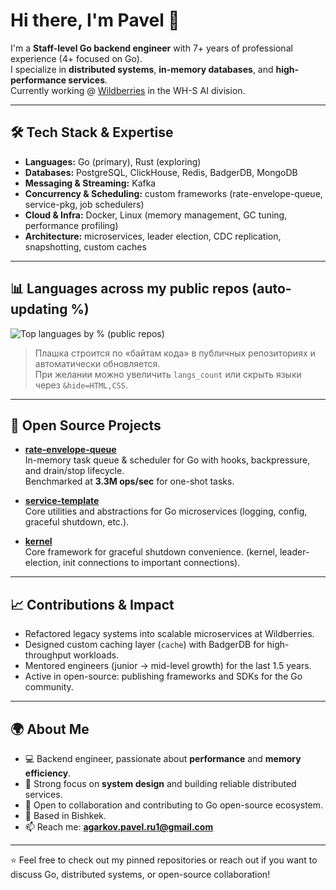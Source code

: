 # Hi there, I'm Pavel 👋

I'm a **Staff-level Go backend engineer** with 7+ years of professional experience (4+ focused on Go).  
I specialize in **distributed systems**, **in-memory databases**, and **high-performance services**.  
Currently working @ [Wildberries](https://github.com/wildberries-tech) in the WH-S AI division.

---

## 🛠️ Tech Stack & Expertise
- **Languages:** Go (primary), Rust (exploring)
- **Databases:** PostgreSQL, ClickHouse, Redis, BadgerDB, MongoDB
- **Messaging & Streaming:** Kafka
- **Concurrency & Scheduling:** custom frameworks (rate-envelope-queue, service-pkg, job schedulers)
- **Cloud & Infra:** Docker, Linux (memory management, GC tuning, performance profiling)
- **Architecture:** microservices, leader election, CDC replication, snapshotting, custom caches

---

## 📊 Languages across my public repos (auto-updating %)
<picture>
  <source media="(prefers-color-scheme: dark)" srcset="https://github-readme-stats.vercel.app/api/top-langs/?username=PavelAgarkov&layout=compact&langs_count=10&hide_border=true&theme=github_dark">
  <source media="(prefers-color-scheme: light)" srcset="https://github-readme-stats.vercel.app/api/top-langs/?username=PavelAgarkov&layout=compact&langs_count=10&hide_border=true">
  <img alt="Top languages by % (public repos)" src="https://github-readme-stats.vercel.app/api/top-langs/?username=PavelAgarkov&layout=compact&langs_count=10&hide_border=true">
</picture>

> Плашка строится по «байтам кода» в публичных репозиториях и автоматически обновляется.  
> При желании можно увеличить `langs_count` или скрыть языки через `&hide=HTML,CSS`.

---

## 🚀 Open Source Projects
- [**rate-envelope-queue**](https://github.com/PavelAgarkov/rate-envelope-queue)  
  In-memory task queue & scheduler for Go with hooks, backpressure, and drain/stop lifecycle.  
  Benchmarked at **3.3M ops/sec** for one-shot tasks.

- [**service-template**](https://github.com/PavelAgarkov/service-template)  
  Core utilities and abstractions for Go microservices (logging, config, graceful shutdown, etc.).

- [**kernel**](https://github.com/PavelAgarkov/kernel)  
  Core framework for graceful shutdown convenience. (kernel, leader-election, init connections to important connections). 

---

## 📈 Contributions & Impact
- Refactored legacy systems into scalable microservices at Wildberries.
- Designed custom caching layer (`cache`) with BadgerDB for high-throughput workloads.
- Mentored engineers (junior → mid-level growth) for the last 1.5 years.
- Active in open-source: publishing frameworks and SDKs for the Go community.

---

## 🌍 About Me
- 💻 Backend engineer, passionate about **performance** and **memory efficiency**.
- 🧠 Strong focus on **system design** and building reliable distributed services.
- 🤝 Open to collaboration and contributing to Go open-source ecosystem.
- 📍 Based in Bishkek.
- 📫 Reach me: **agarkov.pavel.ru1@gmail.com**

---

⭐️ Feel free to check out my pinned repositories or reach out if you want to discuss Go, distributed systems, or open-source collaboration!
